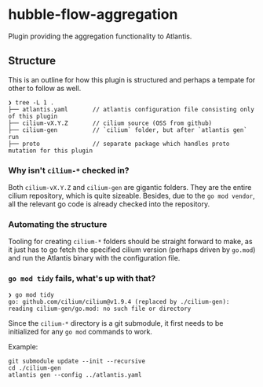 # hubble-flow-aggregation

Plugin providing the aggregation functionality to Atlantis.

## Structure

This is an outline for how this plugin is structured and perhaps a tempate for
other to follow as well.

```
❯ tree -L 1 .
├── atlantis.yaml       // atlantis configuration file consisting only of this plugin
├── cilium-vX.Y.Z       // cilium source (OSS from github)
├── cilium-gen          // `cilium` folder, but after `atlantis gen` run
├── proto               // separate package which handles proto mutation for this plugin
```

### Why isn't `cilium-*` checked in?

Both `cilium-vX.Y.Z` and `cilium-gen` are gigantic folders. They are the entire
cilium repository, which is quite sizeable. Besides, due to the `go mod
vendor`, all the relevant go code is already checked into the repository.

### Automating the structure

Tooling for creating `cilium-*` folders should be straight forward to make, as
it just has to go fetch the specified cilium version (perhaps driven by
`go.mod`) and run the Atlantis binary with the configuration file.

### `go mod tidy` fails, what's up with that?

```
❯ go mod tidy
go: github.com/cilium/cilium@v1.9.4 (replaced by ./cilium-gen): reading cilium-gen/go.mod: no such file or directory
```

Since the `cilium-*` directory is a git submodule, it first needs to be initialized for any `go mod` commands to work.

Example:
```
git submodule update --init --recursive
cd ./cilium-gen
atlantis gen --config ../atlantis.yaml
```
